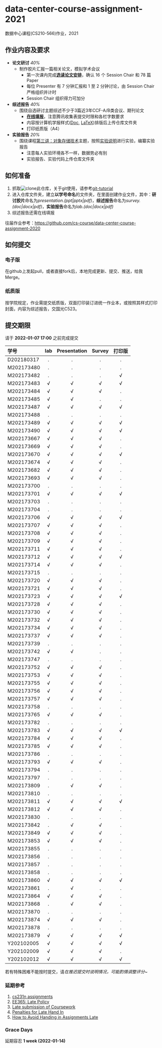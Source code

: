 # data-center-course-assignment-2021

数据中心课程(CS210-566)作业，2021

## 作业内容及要求

- **论文研讨** *40%*
  - 制作胶片汇报一篇相关论文，模拟学术会议
    - 第一次课内完成[**选读论文安排**](https://docs.qq.com/doc/DRG1CZFZmaFRRYkJj)，确认 16 个 Session Chair 和 78 篇 Paper
    - 每位 Presenter 有 7 分钟汇报和 1 至 2 分钟讨论，由 Session Chair 严格组织并计时
    - Session Chair 组织得力可加分
- **综述报告** *40%*
  - 围绕自选研讨主题综述不少于3篇近3年CCF-A/B类会议、期刊论文
    - [**在线填报**](https://docs.qq.com/form/page/DREZhYWV1Q3hPbG1n?_w_tencentdocx_form=1)，注意腾讯收集表提交时限和各栏字数要求
    - 内容按计算机学报样式([Doc](http://cjc.ict.ac.cn/wltg/new/submit/CJC-Templet_Word2003.doc), [LaTeX](http://cjc.ict.ac.cn/wltg/new/submit/LatexTemplet.zip))排版后上传仓库文件夹
    - 打印纸质版（A4）
- **实验报告** *20%*
  - 围绕课程[第三讲：对象存储技术](https://shi_zhan.gitlab.io/data-center-course/data-center-2021-obs)主题，按照[实验说明](https://shi_zhan.gitlab.io/data-center-course/data-center-2021-obs#67)进行实验，编纂实验报告
    - 注意每人实验环境各不一样，数据势必有别
    - 实验报告、实验代码上传仓库文件夹

## 如何准备

1. 抓取![clone](./clone.png?raw=true)此仓库，关于git使用，请参考[git-tutorial](https://github.com/cs-course/git-tutorial)
2. 进入仓库文件夹，建立**以学号命名**的文件夹，在里面创建作业文件，其中：**研讨胶片**命名为*presentation.(ppt|pptx|pdf)*，**综述报告**命名为*survey.(doc|docx|pdf)*，**实验报告**命名为*lab.(doc|docx|pdf)*
3. 综述报告还需在线填报

往届作业参考：<https://github.com/cs-course/data-center-course-assignment-2020>

## 如何提交

### 电子版

在github上发起pull，或者直接fork后，本地完成更新、提交、推送，给我Merge。

### 纸质版

按学院规定，作业需提交纸质版，双面打印装订进统一作业本，或按照其样式打印封面，内容为综述报告，交国光C523。

## 提交期限

请于 **2022-01-07 17:00** 之前完成提交

| 学号       | lab | Presentation | Survey | **打印版** |
| :---       | :---:   | :---:   | :---:  | :---:      |
| D202180317 | . | . | . | . |
| M202173480 | . | . | . | . |
| M202173482 | . | . | . | √ |
| M202173483 | √ | √ | √ | √ |
| M202173484 | √ | √ | √ | . |
| M202173485 | √ | √ | . | . |
| M202173487 | √ | √ | √ | √ |
| M202173488 | . | . | . | . |
| M202173489 | √ | √ | √ | √ |
| M202173490 | √ | √ | √ | √ |
| M202173667 | √ | √ | √ | . |
| M202173669 | √ | √ | √ | . |
| M202173670 | √ | √ | √ | √ |
| M202173674 | √ | √ | √ | . |
| M202173682 | √ | √ | √ | . |
| M202173693 | √ | √ | √ | . |
| M202173700 | . | . | . | . |
| M202173701 | √ | √ | √ | √ |
| M202173703 | . | . | . | . |
| M202173704 | . | . | . | . |
| M202173706 | √ | √ | √ | √ |
| M202173707 | √ | √ | √ | . |
| M202173708 | √ | √ | √ | . |
| M202173709 | √ | √ | √ | . |
| M202173711 | √ | √ | √ | . |
| M202173712 | √ | √ | √ | √ |
| M202173714 | √ | √ | √ | . |
| M202173715 | . | . | . | . |
| M202173720 | √ | √ | √ | . |
| M202173721 | √ | √ | √ | . |
| M202173723 | √ | √ | √ | √ |
| M202173728 | √ | √ | √ | . |
| M202173730 | √ | √ | √ | . |
| M202173732 | √ | √ | √ | . |
| M202173734 | √ | √ | √ | . |
| M202173737 | √ | √ | √ | . |
| M202173739 | . | . | . | . |
| M202173742 | √ | √ | . | . |
| M202173747 | . | . | . | . |
| M202173752 | √ | √ | √ | . |
| M202173753 | √ | √ | √ | . |
| M202173755 | √ | √ | √ | . |
| M202173756 | √ | √ | √ | . |
| M202173757 | √ | √ | √ | . |
| M202173758 | . | . | . | . |
| M202173765 | √ | √ | √ | . |
| M202173782 | . | . | . | . |
| M202173783 | √ | √ | √ | √ |
| M202173784 | √ | √ | √ | . |
| M202173785 | √ | √ | √ | . |
| M202173786 | . | . | . | . |
| M202173793 | √ | √ | √ | . |
| M202173794 | . | . | . | . |
| M202173797 | . | . | . | . |
| M202173809 | . | √ | √ | . |
| M202173810 | . | . | . | . |
| M202173811 | √ | √ | √ | √ |
| M202173812 | √ | √ | √ | . |
| M202173830 | . | . | . | . |
| M202173842 | . | √ | √ | . |
| M202173849 | √ | √ | √ | . |
| M202173853 | √ | √ | √ | . |
| M202173855 | . | . | . | . |
| M202173856 | . | . | . | . |
| M202173857 | . | . | . | . |
| M202173858 | . | . | . | . |
| M202173860 | √ | √ | √ | √ |
| M202173861 | . | √ | . | . |
| M202173864 | √ | √ | √ | . |
| M202173868 | . | √ | √ | . |
| M202173870 | . | . | . | . |
| M202173874 | √ | √ | √ | . |
| M202173878 | . | . | . | . |
| M202173879 | √ | √ | √ | √ |
| Y202102005 | √ | √ | √ | √ |
| Y202102009 | √ | √ | √ | . |
| Y202102012 | √ | √ | √ | √ |

若有特殊困难不能按时提交，请*在推迟提交时说明情况，可能酌情调整评分~*

### 延期参考

1. [cs231n assignments](http://vision.stanford.edu/teaching/cs231n/assignments.html)
2. [EE365: Late Policy](https://stanford.edu/class/ee365/late.html)
3. [Late submission of Coursework](https://www2.le.ac.uk/offices/sas2/assessments/late-submission)
4. [Penalties for Late Hand In](http://www.dcs.shef.ac.uk/intranet/teaching/public/assessment/latehandin.html)
5. [How to Avoid Handing in Assignments Late](https://www.wikihow.com/Avoid-Handing-in-Assignments-Late)

### Grace Days

延期容忍 **1 week (2022-01-14)**
